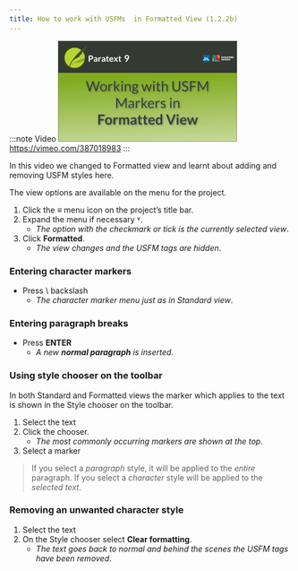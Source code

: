 ```yaml
---
title: How to work with USFMs  in Formatted View (1.2.2b)
---
```


:::note Video
[![ ](../../media/1.2.2b.png)](https://vimeo.com/387018983)  
https://vimeo.com/387018983
:::

In this video we changed to Formatted view and learnt about adding and removing USFM styles here.

The view options are available on the menu for the project.

1.  Click the **≡** menu icon on the project’s title bar.
1.  Expand the menu if necessary ˅.  
     -  *The option with the checkmark or tick is the currently selected view*.
1.  Click **Formatted**.  
     -  *The view changes and the USFM tags are hidden*.

### Entering character markers

-  Press \\ backslash  
   -  *The character marker menu just as in Standard view*.

### Entering paragraph breaks

-  Press **ENTER**  
   -  *A new **normal paragraph** is inserted*.

### Using style chooser on the toolbar

In both Standard and Formatted views the marker which applies to the text is shown in the Style chooser on the toolbar.

1.  Select the text
1.  Click the chooser.  
     -  *The most commonly occurring markers are shown at the top*.
1.  Select a marker
>   If you select a *paragraph* style, it will be applied to the *entire* paragraph.
>   If you select a *character* style will be applied to the *selected text*.

### Removing an unwanted character style

1.  Select the text
1.  On the Style chooser select **Clear formatting**.  
     -  *The text goes back to normal and behind the scenes the USFM tags have been removed*.
